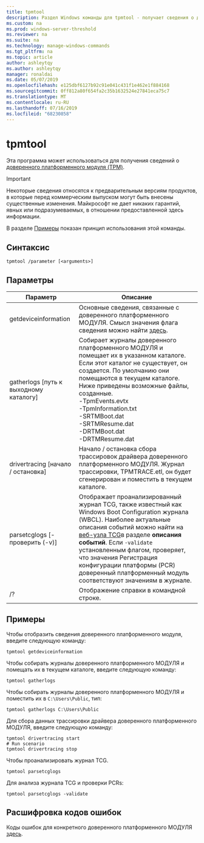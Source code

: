 ```yaml
---
title: tpmtool
description: Раздел Windows команды для tpmtool - получает сведения о доверенный платформенный модуль.
ms.custom: na
ms.prod: windows-server-threshold
ms.reviewer: na
ms.suite: na
ms.technology: manage-windows-commands
ms.tgt_pltfrm: na
ms.topic: article
author: ashleytqy
ms.author: ashleytqy
manager: ronaldai
ms.date: 05/07/2019
ms.openlocfilehash: e125dbf6127b92c91e041c431f1e462e1f884168
ms.sourcegitcommit: 0ff812a80f654fa2c35b1632524e27841eca75c7
ms.translationtype: MT
ms.contentlocale: ru-RU
ms.lasthandoff: 07/16/2019
ms.locfileid: "68230858"
---
```

# <a name="tpmtool"></a>tpmtool

Эта программа может использоваться для получения сведений о [доверенного платформенного модуля (TPM)](https://docs.microsoft.com/windows/security/information-protection/tpm/trusted-platform-module-overview).

>[!IMPORTANT]
>Некоторые сведения относятся к предварительным версиям продуктов, в которые перед коммерческим выпуском могут быть внесены существенные изменения. Майкрософт не дает никаких гарантий, явных или подразумеваемых, в отношении предоставленной здесь информации.

В разделе [Примеры](#tpmtool_examples) показан принцип использования этой команды.

## <a name="syntax"></a>Синтаксис

```
tpmtool /parameter [<arguments>]
```
## <a name="parameters"></a>Параметры

|Параметр|Описание|
|---------|-----------|
|getdeviceinformation|Основные сведения, связанные с доверенного платформенного МОДУЛЯ. Смысл значения флага сведения можно найти [здесь](https://docs.microsoft.com/windows/desktop/SecProv/win32-tpm-isreadyinformation#parameters).|
|gatherlogs [путь к выходному каталогу]|Собирает журналы доверенного платформенного МОДУЛЯ и помещает их в указанном каталоге. Если этот каталог не существует, он создается. По умолчанию они помещаются в текущем каталоге. Ниже приведены возможные файлы, созданные. </br>-TpmEvents.evtx</br>-TpmInformation.txt</br>-SRTMBoot.dat</br>-SRTMResume.dat</br>-DRTMBoot.dat</br>-DRTMResume.dat</br>|
|drivertracing [начало / остановка]|Начало / остановка сбора трассировок драйвера доверенного платформенного МОДУЛЯ. Журнал трассировки, TPMTRACE.etl, он будет сгенерирован и поместить в текущем каталоге.|
|parsetcglogs [-проверить (-v)]|Отображает проанализированный журнал TCG, также известный как Windows Boot Configuration журнала (WBCL). Наиболее актуальные описания событий можно найти на [веб-узла TCG](https://trustedcomputinggroup.org/resource/pc-client-specific-platform-firmware-profile-specification/)в разделе **описания событий**. Если `-validate` установленным флагом, проверяет, что значения Регистрация конфигурации платформы (PCR) доверенный платформенный модуль соответствуют значениям в журнале.|
|/?|Отображение справки в командной строке.|

## <a name="tpmtool_examples"></a>Примеры

Чтобы отобразить сведения доверенного платформенного модуля, введите следующую команду:
```
tpmtool getdeviceinformation
```
Чтобы собирать журналы доверенного платформенного МОДУЛЯ и помещать их в текущем каталоге, введите следующую команду:
```
tpmtool gatherlogs
```
Чтобы собирать журналы доверенного платформенного МОДУЛЯ и поместить их в `C:\Users\Public`, тип:
```
tpmtool gatherlogs C:\Users\Public
```
Для сбора данных трассировки драйвера доверенного платформенного МОДУЛЯ, введите следующую команду:
```
tpmtool drivertracing start
# Run scenario
tpmtool drivertracing stop
```
Чтобы проанализировать журнал TCG.
```
tpmtool parsetcglogs
```
Для анализа журнала TCG и проверки PCRs:
```
tpmtool parsetcglogs -validate
```

## <a name="decoding-error-codes"></a>Расшифровка кодов ошибок

Коды ошибок для конкретного доверенного платформенного МОДУЛЯ [здесь](https://docs.microsoft.com/windows/desktop/com/com-error-codes-6).
